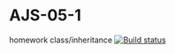 # AJS-05-1
homework class/inheritance
[![Build status](https://ci.appveyor.com/api/projects/status/6wqyy00w6r5y2elj/branch/main?svg=true)](https://ci.appveyor.com/project/kksyai/ajs-05-1/branch/main)

